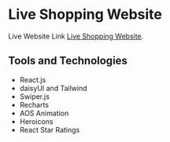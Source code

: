 # Live Shopping Website

Live Website Link [Live Shopping Website](https://stellar-sable-fe89b2.netlify.app/).

## Tools and Technologies

* React.js
* daisyUI and Tailwind
* Swiper.js
* Recharts
* AOS Animation
* Heroicons
* React Star Ratings

